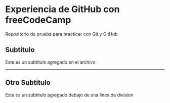 # Experiencia de GitHub con freeCodeCamp
Repositorio de prueba para practicar con Git y GitHub

## Subtitulo
Este es un subtitulo agregado en el archivo

***

## Otro Subtitulo
Este es un subtitulo agregado debajo de una linea de division